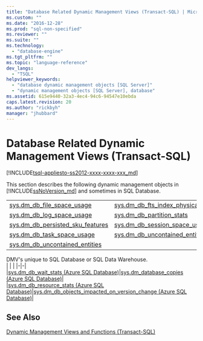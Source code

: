```yaml
---
title: "Database Related Dynamic Management Views (Transact-SQL) | Microsoft Docs"
ms.custom: ""
ms.date: "2016-12-28"
ms.prod: "sql-non-specified"
ms.reviewer: ""
ms.suite: ""
ms.technology: 
  - "database-engine"
ms.tgt_pltfrm: ""
ms.topic: "language-reference"
dev_langs: 
  - "TSQL"
helpviewer_keywords: 
  - "database dynamic management objects [SQL Server]"
  - "dynamic management objects [SQL Server], database"
ms.assetid: 615e9440-32a3-4ec4-94c6-94547e10ebda
caps.latest.revision: 20
ms.author: "rickbyh"
manager: "jhubbard"
---
```

# Database Related Dynamic Management Views (Transact-SQL)
[!INCLUDE[tsql-appliesto-ss2012-xxxx-xxxx-xxx_md](../../integration-services/system/stored-procedures/includes/tsql-appliesto-ss2012-xxxx-xxxx-xxx-md.md)]

  This section describes the following dynamic management objects in [!INCLUDE[ssNoVersion_md](../../advanced-analytics/r-services/includes/ssnoversion-md.md)] and sometimes in SQL Database.  
  
|||  
|-|-|  
|[sys.dm_db_file_space_usage ](../../relational-databases/system-dynamic-management-views/sys.dm-db-file-space-usage-transact-sql.md)|[sys.dm_db_fts_index_physical_stats ](../../relational-databases/system-dynamic-management-views/sys.dm-db-fts-index-physical-stats-transact-sql.md)|  
|[sys.dm_db_log_space_usage](../../relational-databases/system-dynamic-management-views/sys.dm-db-log-space-usage-transact-sql.md) |[sys.dm_db_partition_stats ](../../relational-databases/system-dynamic-management-views/sys.dm-db-partition-stats-transact-sql.md)|
|[sys.dm_db_persisted_sku_features ](../../relational-databases/system-dynamic-management-views/sys.dm-db-persisted-sku-features-transact-sql.md)|[sys.dm_db_session_space_usage ](../../relational-databases/system-dynamic-management-views/sys.dm-db-session-space-usage-transact-sql.md)|
|[sys.dm_db_task_space_usage ](../../relational-databases/system-dynamic-management-views/sys.dm-db-task-space-usage-transact-sql.md)|[sys.dm_db_uncontained_entities ](../../relational-databases/system-dynamic-management-views/sys.dm-db-uncontained-entities-transact-sql.md)|
|[sys.dm_db_uncontained_entities ](../../relational-databases/system-dynamic-management-views/sys.dm-db-uncontained-entities-transact-sql.md)|  |

DMV's unique to SQL Database or SQL Data Warehouse.   
| | | 
|-|-|  
|[sys.dm_db_wait_stats &#40;Azure SQL Database&#41;](../../relational-databases/system-dynamic-management-views/sys.dm-db-wait-stats-azure-sql-database.md)|[sys.dm_database_copies &#40;Azure SQL Database&#41;](../../relational-databases/system-dynamic-management-views/sys.dm-database-copies-azure-sql-database.md)|  
|[sys.dm_db_resource_stats &#40;Azure SQL Database&#41;](../../relational-databases/system-dynamic-management-views/sys.dm-db-resource-stats-azure-sql-database.md)|[sys.dm_db_objects_impacted_on_version_change &#40;Azure SQL Database&#41;](../../relational-databases/system-dynamic-management-views/sys.dm-db-objects-impacted-on-version-change-azure-sql-database.md)|  
  
## See Also  
 [Dynamic Management Views and Functions &#40;Transact-SQL&#41;](../Topic/Dynamic%20Management%20Views%20and%20Functions%20\(Transact-SQL\).md)  
   
  